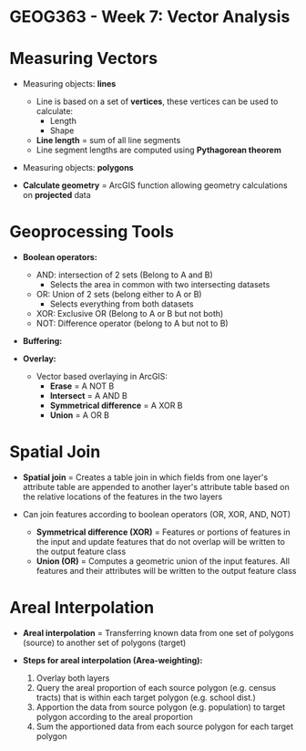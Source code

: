 # GEOG363 - Week 7: Vector Analysis

# Measuring Vectors
- Measuring objects: **lines**
    - Line is based on a set of **vertices**, these vertices can be used to calculate:
        - Length
        - Shape
    - **Line length** = sum of all line segments
    - Line segment lengths are computed using **Pythagorean theorem**

- Measuring objects: **polygons**

- **Calculate geometry** = ArcGIS function allowing geometry calculations on **projected** data

# Geoprocessing Tools
- **Boolean operators:**
    - AND: intersection of 2 sets (Belong to A and B)
        - Selects the area in common with two intersecting datasets
    - OR: Union of 2 sets (belong either to A or B)
        - Selects everything from both datasets
    - XOR: Exclusive OR (Belong to A or B but not both)
    - NOT: Difference operator (belong to A but not to B)

- **Buffering:**

- **Overlay:**
    - Vector based overlaying in ArcGIS:
        - **Erase** = A NOT B
        - **Intersect** = A AND B
        - **Symmetrical difference** = A XOR B
        - **Union** = A OR B

# Spatial Join
- **Spatial join** = Creates a table join in which fields from one layer's attribute table are appended to another layer's attribute table based on the relative locations of the features in the two layers

- Can join features according to boolean operators (OR, XOR, AND, NOT)
    - **Symmetrical difference (XOR)** = Features or portions of features in the input and update features that do not overlap will be written to the output feature class
    - **Union (OR)** = Computes a geometric union of the input features. All features and their attributes will be written to the output feature class


# Areal Interpolation
- **Areal interpolation** = Transferring known data from one set of polygons (source) to another set of polygons (target)

- **Steps for areal interpolation (Area-weighting):**
    1. Overlay both layers
    2. Query the areal proportion of each source polygon (e.g. census tracts) that is within each target polygon (e.g. school dist.)
    3. Apportion the data from source polygon (e.g. population) to target polygon according to the areal proportion
    4. Sum the apportioned data from each source polygon for each target polygon
